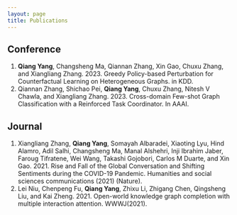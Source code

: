 ```yaml
---
layout: page
title: Publications
---
```


## Conference
1.  **Qiang Yang**, Changsheng Ma, Qiannan Zhang, Xin Gao, Chuxu Zhang, and Xiangliang Zhang. 2023. Greedy Policy-based Perturbation for Counterfactual Learning on Heterogeneous Graphs. in KDD.
2.  Qiannan Zhang, Shichao Pei, **Qiang Yang**, Chuxu Zhang, Nitesh V Chawla, and Xiangliang Zhang. 2023. Cross-domain Few-shot Graph Classification with a Reinforced Task Coordinator. In AAAI.

## Journal
1.  Xiangliang Zhang, **Qiang Yang**, Somayah Albaradei, Xiaoting Lyu, Hind Alamro, Adil Salhi, Changsheng Ma, Manal Alshehri, Inji Ibrahim Jaber, Faroug Tifratene, Wei Wang, Takashi Gojobori, Carlos M Duarte, and Xin Gao. 2021. Rise and Fall of the Global Conversation and Shifting Sentiments during the COVID-19 Pandemic. Humanities and social sciences communications (2021) (Nature).
2.  Lei Niu, Chenpeng Fu, **Qiang Yang**, Zhixu Li, Zhigang Chen, Qingsheng Liu, and Kai Zheng. 2021. Open-world knowledge graph completion with multiple interaction attention. WWWJ(2021).

